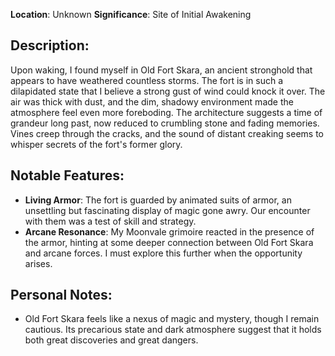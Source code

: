 **Location**: Unknown
**Significance**: Site of Initial Awakening

## Description:
Upon waking, I found myself in Old Fort Skara, an ancient stronghold that appears to have weathered countless storms. The fort is in such a dilapidated state that I believe a strong gust of wind could knock it over. The air was thick with dust, and the dim, shadowy environment made the atmosphere feel even more foreboding. The architecture suggests a time of grandeur long past, now reduced to crumbling stone and fading memories. Vines creep through the cracks, and the sound of distant creaking seems to whisper secrets of the fort's former glory. 
## Notable Features:
- **Living Armor**: The fort is guarded by animated suits of armor, an unsettling but fascinating display of magic gone awry. Our encounter with them was a test of skill and strategy. 
- **Arcane Resonance**: My Moonvale grimoire reacted in the presence of the armor, hinting at some deeper connection between Old Fort Skara and arcane forces. I must explore this further when the opportunity arises.
## Personal Notes:
- Old Fort Skara feels like a nexus of magic and mystery, though I remain cautious. Its precarious state and dark atmosphere suggest that it holds both great discoveries and great dangers.